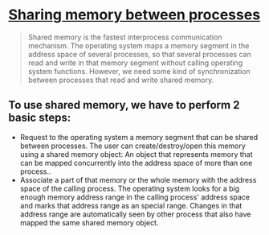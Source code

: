 # [Sharing memory between processes](https://www.boost.org/doc/libs/1_55_0/doc/html/interprocess/sharedmemorybetweenprocesses.html)

> Shared memory is the fastest interprocess communication mechanism. The operating system maps a memory segment in the address space of several processes, so that several processes can read and write in that memory segment without calling operating system functions. However, we need some kind of synchronization between processes that read and write shared memory.

## To use shared memory, we have to perform 2 basic steps:

* Request to the operating system a memory segment that can be shared between processes. The user can create/destroy/open this memory using a shared memory object: An object that represents memory that can be mapped concurrently into the address space of more than one process..
* Associate a part of that memory or the whole memory with the address space of the calling process. The operating system looks for a big enough memory address range in the calling process' address space and marks that address range as an special range. Changes in that address range are automatically seen by other process that also have mapped the same shared memory object.
